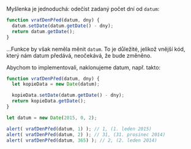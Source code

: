 Myšlenka je jednoduchá: odečíst zadaný počet dní od `datum`:

```js
function vraťDenPřed(datum, dny) {
  datum.setDate(datum.getDate() - dny);
  return datum.getDate();
}
```

...Funkce by však neměla měnit `datum`. To je důležité, jelikož vnější kód, který nám datum předává, neočekává, že bude změněno.

Abychom to implementovali, naklonujeme datum, např. takto:

```js run demo
function vraťDenPřed(datum, dny) {
  let kopieData = new Date(datum);

  kopieData.setDate(datum.getDate() - dny);
  return kopieData.getDate();
}

let datum = new Date(2015, 0, 2);

alert( vraťDenPřed(datum, 1) ); // 1, (1. leden 2015)
alert( vraťDenPřed(datum, 2) ); // 31, (31. prosinec 2014)
alert( vraťDenPřed(datum, 365) ); // 2, (2. leden 2014)
```
